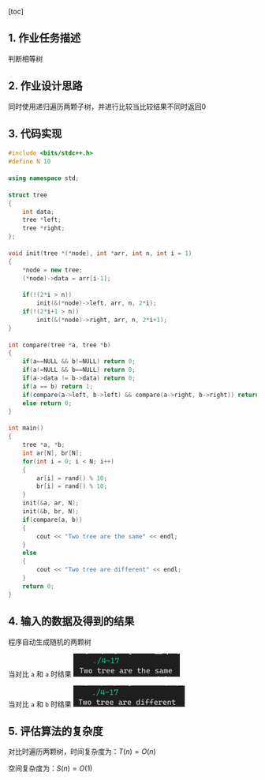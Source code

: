 [toc]

## 1. 作业任务描述

判断相等树

## 2. 作业设计思路

同时使用递归遍历两颗子树，并进行比较当比较结果不同时返回0

## 3. 代码实现

```c++
#include <bits/stdc++.h>
#define N 10

using namespace std;

struct tree
{
    int data;
    tree *left;
    tree *right;
};

void init(tree *(*node), int *arr, int n, int i = 1)
{
    *node = new tree;
    (*node)->data = arr[i-1];

    if(!(2*i > n))
        init(&(*node)->left, arr, n, 2*i);
    if(!(2*i+1 > n))
        init(&(*node)->right, arr, n, 2*i+1);
}

int compare(tree *a, tree *b)
{
    if(a==NULL && b!=NULL) return 0;
    if(a!=NULL && b==NULL) return 0;
    if(a->data != b->data) return 0;
    if(a == b) return 1;
    if(compare(a->left, b->left) && compare(a->right, b->right)) return 1;
    else return 0;
}

int main()
{
    tree *a, *b;
    int ar[N], br[N];
    for(int i = 0; i < N; i++)
    {
        ar[i] = rand() % 10;
        br[i] = rand() % 10;
    }
    init(&a, ar, N);
    init(&b, br, N);
    if(compare(a, b))
    {
        cout << "Two tree are the same" << endl;
    }
    else
    {
        cout << "Two tree are different" << endl;
    }
    return 0;
}
```

## 4. 输入的数据及得到的结果

程序自动生成随机的两颗树

当对比 `a` 和 `a` 时结果
![result](result1.png)

当对比 `a` 和 `b` 时结果
![result](result2.png)

## 5. 评估算法的复杂度

对比时遍历两颗树，时间复杂度为：$T(n) = O(n)$

空间复杂度为：$S(n) = O(1)$
